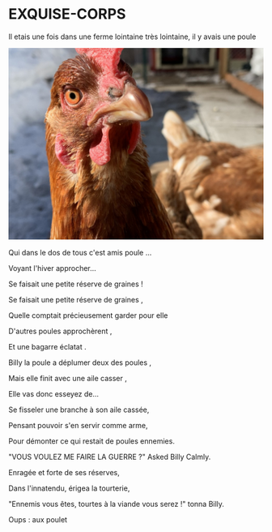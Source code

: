 # EXQUISE-CORPS

Il etais une fois dans une ferme lointaine très lointaine, il y avais une poule 

![poule](img/poule.jpeg)

Qui dans le dos de tous c'est amis poule ...

Voyant l'hiver approcher...

Se faisait une petite réserve de graines !

Se faisait une petite réserve de graines ,

Quelle comptait précieusement garder pour elle 

D'autres poules approchèrent ,

Et une bagarre éclatat . 

Billy la poule a déplumer deux des poules ,

Mais elle finit avec une aile casser , 

Elle vas donc esseyez de...

Se fisseler une branche à son aile cassée,

Pensant pouvoir s'en servir comme arme,

Pour démonter ce qui restait de poules ennemies.

"VOUS VOULEZ ME FAIRE LA GUERRE ?" Asked Billy Calmly.

Enragée et forte de ses réserves,

Dans l'innatendu, érigea la tourterie,

"Ennemis vous êtes, tourtes à la viande vous serez !" tonna Billy.

Oups : aux poulet
